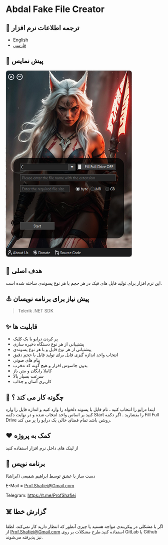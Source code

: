 # Abdal Fake File Creator

## 🎤 ترجمه اطلاعات نرم افزار
- [English](README.md)
- [فارسی](README.fa.md)

## 👀 پیش نمایس

![](scr1.png)


 ## 💎 هدف اصلی
این نرم افزار برای تولید فایل های فیک در هر حجم با هر نوع پسوندی ساخته شده است.

 ## ⚓ پیش نیاز برای برنامه نویسان
>Telerik
> .NET SDK

## ✨ قابلیت ها

- پر کردن درایو یا یک کلیک
- پشتیبانی از هر نوع دستگاه دخیره سازی
- پیشتیانی از هر نوع فایل و با هر نوع پسوندی
- انتخاب واحد اندازه گیزی فایل برای تولید فایل با حجم دقیق
- پیام های صوتی
-  بدون جاسوس افزار و هیچ گونه کد مخرب
-  کاملا رایگان و متن باز
-  سرعت بسیار بالا
-  کاربری آسان و جذاب 


## 📝️ چگونه کار می کند ؟
ابتدا درایو را انتخاب کنید ، نام فایل با پسوند دلخواه را وارد کنید و اندازه فایل را وارد کنید بر اساس واحد انتخاب شده و در نهایت دکمه  Start  را بفشارید . اگر دکمه  Fill Full Drive روشن باشد تمام فضای خالی یک درایو را پر می کند.



## ❤️ کمک به پروژه

از لینک های داخل نرم افزار استفاده کنید

## 🤵 برنامه نویس
دست ساز با عشق توسط ابراهیم شفیعی (ابراشا)  

E-Mail = Prof.Shafiei@Gmail.com

Telegram: https://t.me/ProfShafiei

## ☠️ گزارش خطا

اگر با مشکلی در پیکربندی مواجه هستید یا چیزی آنطور که انتظار دارید کار نمی‌کند، لطفا از Prof.Shafiei@Gmail.com استفاده کنید.طرح مشکلات بر روی  GitLab یا Github نیز پذیرفته می‌شوند.




